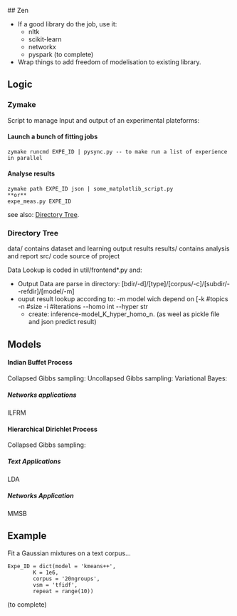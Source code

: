 
## Zen

* If a good library do the job, use it:
    * nltk
    * scikit-learn
    * networkx
    * pyspark (to complete)
* Wrap things to add freedom of modelisation to existing library.

## Logic

### Zymake
Script to manage Input and output of an experimental plateforms:

#### Launch a bunch of fitting jobs
    zymake runcmd EXPE_ID | pysync.py -- to make run a list of experience in parallel

#### Analyse results
    zymake path EXPE_ID json | some_matplotlib_script.py
    **or**
    expe_meas.py EXPE_ID


see also: [Directory Tree](#directory-tree).

### Directory Tree
data/ contains dataset and learning output results
results/ contains analysis and report
src/ code source of project

Data Lookup is coded in util/frontend*.py and:
* Output Data are parse in directory:  [bdir/-d]/[type]/[corpus/-c]/[subdir/--refdir]/[model/-m]
* ouput result lookup according to: -m model wich depend on [-k #topics -n #size -i #iterations --homo int --hyper str
    * create: inference-model_K_hyper_homo_n. (as weel as pickle file and json predict result)


## Models


#### Indian Buffet Process

Collapsed Gibbs sampling:
Uncollapsed Gibbs sampling:
Variational Bayes:

##### Networks applications
ILFRM

#### Hierarchical Dirichlet Process 

Collapsed Gibbs sampling:


##### Text Applications
LDA

##### Networks Application
MMSB

## Example

Fit a Gaussian mixtures on a text corpus...

    Expe_ID = dict(model = 'kmeans++', 
            K = 1e6, 
            corpus = '20ngroups',
            vsm = 'tfidf',
            repeat = range(10))

(to complete)


